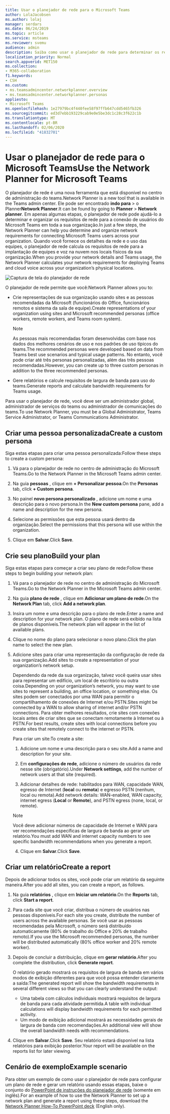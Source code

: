 ```yaml
---
title: Usar o planejador de rede para o Microsoft Teams
author: LolaJacobsen
ms.author: lolaj
manager: serdars
ms.date: 06/24/2019
ms.topic: article
ms.service: msteams
ms.reviewer: svemu
audience: admin
description: Saiba como usar o planejador de rede para determinar os requisitos de rede do Microsoft Teams.
localization_priority: Normal
search.appverid: MET150
ms.collection:
- M365-collaboration
f1.keywords:
- CSH
ms.custom:
- ms.teamsadmincenter.networkplanner.overview
- ms.teamsadmincenter.networkplanner.personas
appliesto:
- Microsoft Teams
ms.openlocfilehash: 1e27979bc4f440fee58f97ffb647cdd5465fb326
ms.sourcegitcommit: ed3d7ebb193229cab9e0e5be3dc1c28c3f622c1b
ms.translationtype: MT
ms.contentlocale: pt-BR
ms.lasthandoff: 02/06/2020
ms.locfileid: "41832701"
---
```

# <a name="use-the-network-planner-for-microsoft-teams"></a><span data-ttu-id="de5f3-103">Usar o planejador de rede para o Microsoft Teams</span><span class="sxs-lookup"><span data-stu-id="de5f3-103">Use the Network Planner for Microsoft Teams</span></span>

<span data-ttu-id="de5f3-104">O planejador de rede é uma nova ferramenta que está disponível no centro de administração do teams.</span><span class="sxs-lookup"><span data-stu-id="de5f3-104">Network Planner is a new tool that is available in the Teams admin center.</span></span> <span data-ttu-id="de5f3-105">Ele pode ser encontrado **indo para** > o Planner**Network Planner**.</span><span class="sxs-lookup"><span data-stu-id="de5f3-105">It can be found by going to **Planner** > **Network planner**.</span></span> <span data-ttu-id="de5f3-106">Em apenas algumas etapas, o planejador de rede pode ajudá-lo a determinar e organizar os requisitos de rede para a conexão de usuários do Microsoft Teams em toda a sua organização.</span><span class="sxs-lookup"><span data-stu-id="de5f3-106">In just a few steps, the Network Planner can help you determine and organize network requirements for connecting Microsoft Teams users across your organization.</span></span> <span data-ttu-id="de5f3-107">Quando você fornece os detalhes da rede e o uso das equipes, o planejador de rede calcula os requisitos de rede para a implantação de equipes e voz na nuvem nos locais físicos da sua organização.</span><span class="sxs-lookup"><span data-stu-id="de5f3-107">When you provide your network details and Teams usage, the Network Planner calculates your network requirements for deploying Teams and cloud voice across your organization’s physical locations.</span></span>

![Captura de tela do planejador de rede](media/network-planner.png)

<span data-ttu-id="de5f3-109">O planejador de rede permite que você:</span><span class="sxs-lookup"><span data-stu-id="de5f3-109">Network Planner allows you to:</span></span>

- <span data-ttu-id="de5f3-110">Crie representações de sua organização usando sites e as pessoas recomendadas da Microsoft (funcionários do Office, funcionários remotos e sistema da sala de equipe).</span><span class="sxs-lookup"><span data-stu-id="de5f3-110">Create representations of your organization using sites and Microsoft recommended personas (office workers, remote workers, and Teams room system).</span></span>

    > [!NOTE]
    > <span data-ttu-id="de5f3-111">As pessoas mais recomendadas foram desenvolvidas com base nos dados dos melhores cenários de uso e nos padrões de uso típicos do teams.</span><span class="sxs-lookup"><span data-stu-id="de5f3-111">The recommended personas were developed based on data from Teams best use scenarios and typical usage patterns.</span></span> <span data-ttu-id="de5f3-112">No entanto, você pode criar até três personas personalizadas, além das três pessoas recomendadas.</span><span class="sxs-lookup"><span data-stu-id="de5f3-112">However, you can create up to three custom personas in addition to the three recommended personas.</span></span>

- <span data-ttu-id="de5f3-113">Gere relatórios e calcule requisitos de largura de banda para uso do teams.</span><span class="sxs-lookup"><span data-stu-id="de5f3-113">Generate reports and calculate bandwidth requirements for Teams usage.</span></span>

<span data-ttu-id="de5f3-114">Para usar o planejador de rede, você deve ser um administrador global, administrador de serviços do teams ou administrador de comunicações do teams.</span><span class="sxs-lookup"><span data-stu-id="de5f3-114">To use Network Planner, you must be a Global Administrator, Teams Service Administrator, or Teams Communications Administrator.</span></span>

## <a name="create-a-custom-persona"></a><span data-ttu-id="de5f3-115">Criar uma pessoa personalizada</span><span class="sxs-lookup"><span data-stu-id="de5f3-115">Create a custom persona</span></span>

<span data-ttu-id="de5f3-116">Siga estas etapas para criar uma pessoa personalizada:</span><span class="sxs-lookup"><span data-stu-id="de5f3-116">Follow these steps to create a custom persona:</span></span>

1. <span data-ttu-id="de5f3-117">Vá para o planejador de rede no centro de administração do Microsoft Teams.</span><span class="sxs-lookup"><span data-stu-id="de5f3-117">Go to the Network Planner in the Microsoft Teams admin center.</span></span>

2. <span data-ttu-id="de5f3-118">Na guia **pessoas** , clique em **+ Personalizar pessoa**.</span><span class="sxs-lookup"><span data-stu-id="de5f3-118">On the **Personas** tab, click **+ Custom persona**.</span></span> 

3. <span data-ttu-id="de5f3-119">No painel **novo persona personalizado** , adicione um nome e uma descrição para o novo persona.</span><span class="sxs-lookup"><span data-stu-id="de5f3-119">In the **New custom persona** pane, add a name and description for the new persona.</span></span>

4. <span data-ttu-id="de5f3-120">Selecione as permissões que esta pessoa usará dentro da organização.</span><span class="sxs-lookup"><span data-stu-id="de5f3-120">Select the permissions that this persona will use within the organization.</span></span>

5. <span data-ttu-id="de5f3-121">Clique em **Salvar**.</span><span class="sxs-lookup"><span data-stu-id="de5f3-121">Click **Save**.</span></span>

## <a name="build-your-plan"></a><span data-ttu-id="de5f3-122">Crie seu plano</span><span class="sxs-lookup"><span data-stu-id="de5f3-122">Build your plan</span></span>

<span data-ttu-id="de5f3-123">Siga estas etapas para começar a criar seu plano de rede:</span><span class="sxs-lookup"><span data-stu-id="de5f3-123">Follow these steps to begin building your network plan:</span></span>

1. <span data-ttu-id="de5f3-124">Vá para o planejador de rede no centro de administração do Microsoft Teams.</span><span class="sxs-lookup"><span data-stu-id="de5f3-124">Go to the Network Planner in the Microsoft Teams admin center.</span></span>

2. <span data-ttu-id="de5f3-125">Na guia **plano de rede** , clique em **Adicionar um plano de rede**.</span><span class="sxs-lookup"><span data-stu-id="de5f3-125">On the **Network Plan** tab, click **Add a network plan**.</span></span>

3. <span data-ttu-id="de5f3-126">Insira um nome e uma descrição para o plano de rede.</span><span class="sxs-lookup"><span data-stu-id="de5f3-126">Enter a name and description for your network plan.</span></span> <span data-ttu-id="de5f3-127">O plano de rede será exibido na lista de planos disponíveis.</span><span class="sxs-lookup"><span data-stu-id="de5f3-127">The network plan will appear in the list of available plans.</span></span>

4. <span data-ttu-id="de5f3-128">Clique no nome do plano para selecionar o novo plano.</span><span class="sxs-lookup"><span data-stu-id="de5f3-128">Click the plan name to select the new plan.</span></span>

5. <span data-ttu-id="de5f3-129">Adicione sites para criar uma representação da configuração de rede da sua organização.</span><span class="sxs-lookup"><span data-stu-id="de5f3-129">Add sites to create a representation of your organization’s network setup.</span></span>

    <span data-ttu-id="de5f3-130">Dependendo da rede da sua organização, talvez você queira usar sites para representar um edifício, um local de escritório ou outra coisa.</span><span class="sxs-lookup"><span data-stu-id="de5f3-130">Depending on your organization’s network, you may want to use sites to represent a building, an office location, or something else.</span></span> <span data-ttu-id="de5f3-131">Os sites podem ser conectados por uma WAN para permitir o compartilhamento de conexões de Internet e/ou PSTN.</span><span class="sxs-lookup"><span data-stu-id="de5f3-131">Sites might be connected by a WAN to allow sharing of internet and/or PSTN connections.</span></span> <span data-ttu-id="de5f3-132">Para obter melhores resultados, crie sites com conexões locais antes de criar sites que se conectam remotamente à Internet ou à PSTN.</span><span class="sxs-lookup"><span data-stu-id="de5f3-132">For best results, create sites with local connections before you create sites that remotely connect to the internet or PSTN.</span></span>

    <span data-ttu-id="de5f3-133">Para criar um site:</span><span class="sxs-lookup"><span data-stu-id="de5f3-133">To create a site:</span></span>

    1. <span data-ttu-id="de5f3-134">Adicione um nome e uma descrição para o seu site.</span><span class="sxs-lookup"><span data-stu-id="de5f3-134">Add a name and description for your site.</span></span>

    2. <span data-ttu-id="de5f3-135">Em **configurações de rede**, adicione o número de usuários da rede nesse site (obrigatório).</span><span class="sxs-lookup"><span data-stu-id="de5f3-135">Under **Network settings**, add the number of network users at that site (required).</span></span>

    3. <span data-ttu-id="de5f3-136">Adicionar detalhes de rede: habilitados para WAN, capacidade WAN, egresso de Internet (**local** ou **remota**) e egresso PSTN (nenhum, local ou remota).</span><span class="sxs-lookup"><span data-stu-id="de5f3-136">Add network details: WAN-enabled, WAN capacity, internet egress (**Local** or **Remote**), and PSTN egress (none, local, or remote).</span></span>

      > [!NOTE]
      > <span data-ttu-id="de5f3-137">Você deve adicionar números de capacidade de Internet e WAN para ver recomendações específicas de largura de banda ao gerar um relatório.</span><span class="sxs-lookup"><span data-stu-id="de5f3-137">You must add WAN and internet capacity numbers to see specific bandwidth recommendations when you generate a report.</span></span>

    4. <span data-ttu-id="de5f3-138">Clique em **Salvar**.</span><span class="sxs-lookup"><span data-stu-id="de5f3-138">Click **Save**.</span></span>

## <a name="create-a-report"></a><span data-ttu-id="de5f3-139">Criar um relatório</span><span class="sxs-lookup"><span data-stu-id="de5f3-139">Create a report</span></span>

<span data-ttu-id="de5f3-140">Depois de adicionar todos os sites, você pode criar um relatório da seguinte maneira.</span><span class="sxs-lookup"><span data-stu-id="de5f3-140">After you add all sites, you can create a report, as follows.</span></span>

1. <span data-ttu-id="de5f3-141">Na guia **relatórios** , clique em **Iniciar um relatório**.</span><span class="sxs-lookup"><span data-stu-id="de5f3-141">On the **Reports** tab, click **Start a report**.</span></span>

2. <span data-ttu-id="de5f3-142">Para cada site que você criar, distribua o número de usuários nas pessoas disponíveis.</span><span class="sxs-lookup"><span data-stu-id="de5f3-142">For each site you create, distribute the number of users across the available personas.</span></span> <span data-ttu-id="de5f3-143">Se você usar as pessoas recomendadas pela Microsoft, o número será distribuído automaticamente (80% de trabalho do Office e 20% de trabalho remoto).</span><span class="sxs-lookup"><span data-stu-id="de5f3-143">If you use the Microsoft recommended personas, the number will be distributed automatically (80% office worker and 20% remote worker).</span></span>

3. <span data-ttu-id="de5f3-144">Depois de concluir a distribuição, clique em **gerar relatório**.</span><span class="sxs-lookup"><span data-stu-id="de5f3-144">After you complete the distribution, click **Generate report**.</span></span>

    <span data-ttu-id="de5f3-145">O relatório gerado mostrará os requisitos de largura de banda em vários modos de exibição diferentes para que você possa entender claramente a saída:</span><span class="sxs-lookup"><span data-stu-id="de5f3-145">The generated report will show the bandwidth requirements in several different views so that you can clearly understand the output:</span></span>
    - <span data-ttu-id="de5f3-146">Uma tabela com cálculos individuais mostrará requisitos de largura de banda para cada atividade permitida.</span><span class="sxs-lookup"><span data-stu-id="de5f3-146">A table with individual calculations will display bandwidth requirements for each permitted activity.</span></span>
    - <span data-ttu-id="de5f3-147">Um modo de exibição adicional mostrará as necessidades gerais de largura de banda com recomendações.</span><span class="sxs-lookup"><span data-stu-id="de5f3-147">An additional view will show the overall bandwidth needs with recommendations.</span></span>

4. <span data-ttu-id="de5f3-148">Clique em **Salvar**.</span><span class="sxs-lookup"><span data-stu-id="de5f3-148">Click **Save**.</span></span> <span data-ttu-id="de5f3-149">Seu relatório estará disponível na lista relatórios para exibição posterior.</span><span class="sxs-lookup"><span data-stu-id="de5f3-149">Your report will be available on the reports list for later viewing.</span></span>

## <a name="example-scenario"></a><span data-ttu-id="de5f3-150">Cenário de exemplo</span><span class="sxs-lookup"><span data-stu-id="de5f3-150">Example scenario</span></span>

<span data-ttu-id="de5f3-151">Para obter um exemplo de como usar o planejador de rede para configurar um plano de rede e gerar um relatório usando essas etapas, baixe o conjunto do [PowerPoint de instruções do planejador de rede](https://github.com/MicrosoftDocs/OfficeDocs-SkypeForBusiness/blob/live/Teams/downloads/network-planner-how-to.pptx?raw=true) (somente em inglês).</span><span class="sxs-lookup"><span data-stu-id="de5f3-151">For an example of how to use the Network Planner to set up a network plan and generate a report using these steps, download the [Network Planner How-To PowerPoint deck](https://github.com/MicrosoftDocs/OfficeDocs-SkypeForBusiness/blob/live/Teams/downloads/network-planner-how-to.pptx?raw=true) (English only).</span></span>
